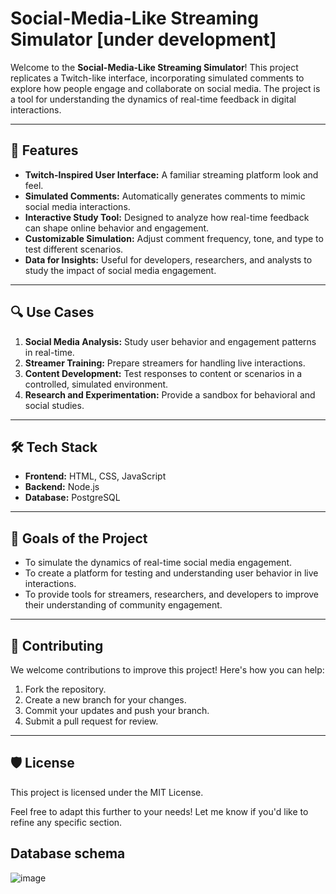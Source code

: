 # Social-Media-Like Streaming Simulator [under development]

Welcome to the **Social-Media-Like Streaming Simulator**! This project replicates a Twitch-like interface, incorporating simulated comments to explore how people engage and collaborate on social media. The project is a tool for understanding the dynamics of real-time feedback in digital interactions.  

---

## 🚀 Features  

- **Twitch-Inspired User Interface:** A familiar streaming platform look and feel.  
- **Simulated Comments:** Automatically generates comments to mimic social media interactions.  
- **Interactive Study Tool:** Designed to analyze how real-time feedback can shape online behavior and engagement.  
- **Customizable Simulation:** Adjust comment frequency, tone, and type to test different scenarios.  
- **Data for Insights:** Useful for developers, researchers, and analysts to study the impact of social media engagement.  

---

## 🔍 Use Cases  

1. **Social Media Analysis:** Study user behavior and engagement patterns in real-time.  
2. **Streamer Training:** Prepare streamers for handling live interactions.  
3. **Content Development:** Test responses to content or scenarios in a controlled, simulated environment.  
4. **Research and Experimentation:** Provide a sandbox for behavioral and social studies.  

---

## 🛠️ Tech Stack  

- **Frontend:** HTML, CSS, JavaScript  
- **Backend:** Node.js 
- **Database:** PostgreSQL    

---  
## 🎯 Goals of the Project  

- To simulate the dynamics of real-time social media engagement.  
- To create a platform for testing and understanding user behavior in live interactions.  
- To provide tools for streamers, researchers, and developers to improve their understanding of community engagement.  

---

## 🤝 Contributing  

We welcome contributions to improve this project! Here's how you can help:  
1. Fork the repository.  
2. Create a new branch for your changes.  
3. Commit your updates and push your branch.  
4. Submit a pull request for review.  

---

## 🛡️ License  

This project is licensed under the MIT License.  

Feel free to adapt this further to your needs! Let me know if you'd like to refine any specific section.


## Database schema
![image](https://github.com/user-attachments/assets/01492dd8-8b35-47fd-971e-87811c8ec055)
